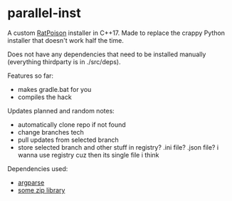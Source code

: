 # parallel-inst
A custom [RatPoison](https://github.com/TheRatCode/RatPoison) installer in C++17. Made to replace the crappy Python installer that doesn't work half the time.

Does not have any dependencies that need to be installed manually (everything thirdparty is in ./src/deps).

Features so far:
  * makes gradle.bat for you
  * compiles the hack

Updates planned and random notes:
  * automatically clone repo if not found
  * change branches tech
  * pull updates from selected branch 
  * store selected branch and other stuff in registry? .ini file? .json file? i wanna use registry cuz then its single file i think

Dependencies used:
  * [argparse](https://github.com/p-ranav/argparse)
  * [some zip library](https://www.codeproject.com/Articles/7530/Zip-Utils-Clean-Elegant-Simple-Cplusplus-Win)